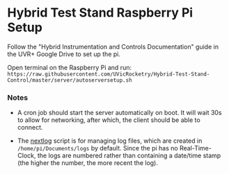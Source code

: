 # Hybrid Test Stand Raspberry Pi Setup

Follow the "Hybrid Instrumentation and Controls Documentation" guide in the UVR+ Google Drive to set up the pi.

Open terminal on the Raspberry Pi and run: `https://raw.githubusercontent.com/UVicRocketry/Hybrid-Test-Stand-Control/master/server/autoserversetup.sh`

### Notes

 - A cron job should start the server automatically on boot. It will wait 30s to allow for networking, after which, the client should be able to connect.

 - The [nextlog](nextlog.py) script is for managing log files, which are created in `/home/pi/Documents/logs` by
 default. Since the pi has no Real-Time-Clock, the logs are numbered rather than containing a date/time stamp (the higher the
 number, the more recent the log).
